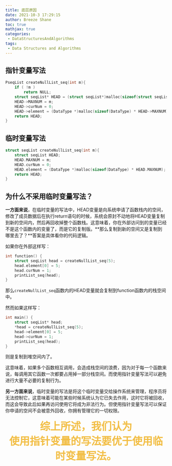 ```yaml
---
title: 底层原因
date: 2021-10-3 17:29:15
author: Breeze Shane
toc: true
mathjax: true
categories:
 - DataStructuresAndAlgorithms
tags:
 - Data Structures and Algorithms
---
```


## 指针变量写法

```c
PseqList createNullList_seq(int m){
    if ( !m )
        return NULL;
    struct seqList* HEAD = (struct seqList*)malloc(sizeof(struct seqList));
    HEAD->MAXNUM = m;
    HEAD->curNum = 0;
    HEAD->element = (DataType *)malloc(sizeof(DataType) * HEAD->MAXNUM);
    return HEAD;
}
```

## 临时变量写法

```c
struct seqList createNullList_seq(int m){
    struct seqList HEAD;
    HEAD.MAXNUM = m;
    HEAD.curNum = 0;
    HEAD.element = (DataType *)malloc(sizeof(DataType) * HEAD.MAXNUM);
    return HEAD;
}
```

## 为什么不采用临时变量写法？

**一方面来说**，在临时变量的写法中，HEAD变量是向系统申请了函数栈内的空间，修改了成员数据后在执行return语句的时候，系统会原封不动地将HEAD变量复制到新的空间内，然后再回收掉整个函数栈。这意味着，你在外部访问到的变量已经不是这个函数内的变量了，而是它的复制版。**那么复制到新的空间又是复制到哪里去了？**答案是具体看你的代码逻辑。

如果你在外部这样写：

```c
int function() {
    struct seqList head = createNullList_seq(5);
    head.element[0] = 5;
    head.curNum = 1;
    printList_seq(head);
}
```

那么`createNullList_seq`函数内的HEAD变量就会复制到function函数内的栈空间中。

然而如果这样写：

```c
int main() {
    struct seqList* head;
    *head = createNullList_seq(5);
    head->element[0] = 5;
    head->curNum = 1;
    printList_seq(head);
}
```

则是复制到堆空间内了。

这意味着，如果多个函数相互调用，会造成栈空间的浪费，因为对于每一个函数来说，每调用其它函数一次都要占用掉一部分栈空间。而使用指针变量写法可以避免进行大量不必要的复制行为。

**另一方面来说**，临时变量的写法是将这个临时变量交给操作系统来管理，程序员将无法控制它，这意味着可能在某些时候系统认为它已失去作用，这时它将被回收，而这会导致此后如果再访问使用它将成为非法行为。但使用指针变量写法可以保证你申请的空间不会被意外回收，你拥有管理它的一切权限。

<center><font size="6" color="#f2be45"><strong>综上所述，我们认为<br>使用指针变量的写法要优于使用临时变量写法。</strong></font></center>
